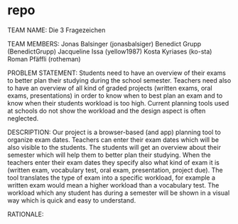 # repo

TEAM NAME:
Die 3 Fragezeichen

TEAM MEMBERS:
Jonas Balsinger (jonasbalsiger)
Benedict Grupp (BenedictGrupp)
Jacqueline Issa (yellow1987)
Kosta Kyriases (ko-sta)
Roman Pfäffli (rotheman)

PROBLEM STATEMENT:
Students need to have an overview of their exams to better plan their studying during the school semester. Teachers need also to have an overview of all kind of graded projects (written exams, oral exams, presentations) in order to know when to best plan an exam and to know when their students workload is too high. Current planning tools used at schools do not show the workload and the design aspect is often neglected.

DESCRIPTION:
Our project is a browser-based (and app) planning tool to organize exam dates. Teachers can enter their exam dates which will be also visible to the students. The students will get an overview about their semester which will help them to better plan their studying. When the teachers enter their exam dates they specify also what kind of exam it is (written exam, vocabulary test, oral exam, presentation, project due). The tool translates the type of exam into a specific workload, for example a written exam would mean a higher workload than a vocabulary test. The workload which any student has during a semester will be shown in a visual way which is quick and easy to understand.

RATIONALE:


